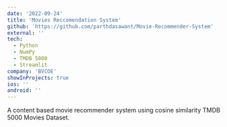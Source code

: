 ```yaml
---
date: '2022-09-24'
title: 'Movies Reccomendation System'
github: 'https://github.com/parthdasawant/Movie-Recommender-System'
external: ''
tech:
  - Python
  - NumPy
  - TMDB 5000
  - Streamlit
company: 'BVCOE'
showInProjects: true
ios: ''
android: ''
---
```


A content based movie recommender system using cosine similarity TMDB 5000 Movies Dataset.
